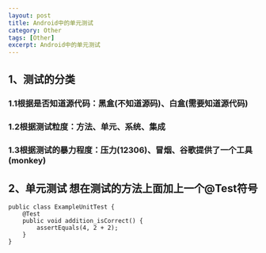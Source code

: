 ```yaml
---
layout: post
title: Android中的单元测试
category: Other
tags: [Other]
excerpt: Android中的单元测试
---
```


## 1、测试的分类  ##

### 1.1根据是否知道源代码：黑盒(不知道源码)、白盒(需要知道源代码) ###

### 1.2根据测试粒度：方法、单元、系统、集成 ###

### 1.3根据测试的暴力程度：压力(12306)、冒烟、谷歌提供了一个工具(monkey) ###

## 2、单元测试 想在测试的方法上面加上一个@Test符号 ##

    public class ExampleUnitTest {
	    @Test
	    public void addition_isCorrect() {
	        assertEquals(4, 2 + 2);
	    }
	}